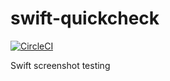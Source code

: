 # swift-quickcheck

[![CircleCI](https://circleci.com/gh/pointfreeco/swift-screenshot-assertions.svg?style=svg)](https://circleci.com/gh/pointfreeco/swift-screenshot-assertions)

Swift screenshot testing
